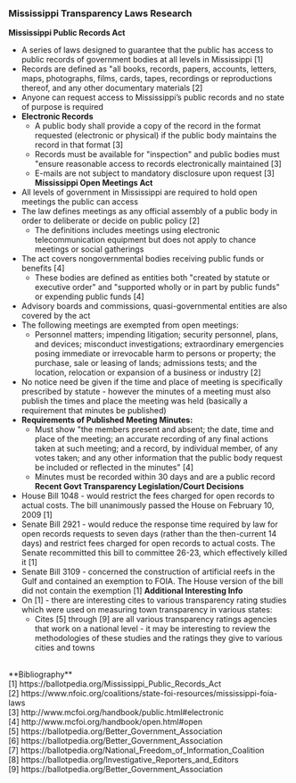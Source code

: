 ### Mississippi Transparency Laws Research
 
**Mississippi Public Records Act** 
- A series of laws designed to guarantee that the public has access to public records of government bodies at all levels in Mississippi [1]
- Records are defined as "all books, records, papers, accounts, letters, maps, photographs, films, cards, tapes, recordings or reproductions thereof, and any other documentary materials [2]
- Anyone can request access to Mississippi’s public records and no state of purpose is required
- **Electronic Records**
	- A public body shall provide a copy of the record in the format requested (electronic or physical) if the public body maintains the record in that format [3] 
	- Records must be available for "inspection" and public bodies must "ensure reasonable access to records electronically maintained [3]
	- E-mails are not subject to mandatory disclosure upon request [3]
**Mississippi Open Meetings Act**
- All levels of government in Mississippi are required to hold open meetings the public can access
- The law defines meetings as any official assembly of a public body in order to deliberate or decide on public policy [2] 
	- The definitions includes meetings using electronic telecommunication equipment but does not apply to chance meetings or social gatherings 
- The act covers nongovernmental bodies receiving public funds or benefits [4]
	- These bodies are defined as entities both "created by statute or executive order" and "supported wholly or in part by public funds" or expending public funds [4]
- Advisory boards and commissions, quasi-governmental entities are also covered by the act
- The following meetings are exempted from open meetings:
	- Personnel matters; impending litigation; security personnel, plans, and devices; misconduct investigations; extraordinary emergencies posing immediate or irrevocable harm to persons or property; the purchase, sale or leasing of lands; admissions tests; and the location, relocation or expansion of a business or industry [2]
- No notice need be given if the time and place of meeting is specifically prescribed by statute - however the minutes of a meeting must also publish the times and place the meeting was held (basically a requirement that minutes be published)
- **Requirements of Published Meeting Minutes:**
	- Must show "the members present and absent; the date, time and place of the meeting; an accurate recording of any final actions taken at such meeting; and a record, by individual member, of any votes taken; and any other information that the public body request be included or reflected in the minutes" [4]
	- Minutes must be recorded within 30 days and are a public record
**Recent Govt Transparency Legislation/Court Decisions**
- House Bill 1048 - would restrict the fees charged for open records to actual costs. The bill unanimously passed the House on February 10, 2009 [1]
- Senate Bill 2921 - would reduce the response time required by law for open records requests to seven days (rather than the then-current 14 days) and restrict fees charged for open records to actual costs. The Senate recommitted this bill to committee 26-23, which effectively killed it [1]
- Senate Bill 3109 - concerned the construction of artificial reefs in the Gulf and contained an exemption to FOIA. The House version of the bill did not contain the exemption [1]
**Additional Interesting Info**
- On [1] - there are interesting cites to various transparency rating studies which were used on measuring town transparency in various states:
	- Cites [5] through [9] are all various transparency ratings agencies that work on a national level - it may be interesting to review the methodologies of these studies and the ratings they give to various cities and towns
</br>
**Bibliography** </br>
[1] https://ballotpedia.org/Mississippi_Public_Records_Act </br>
[2] https://www.nfoic.org/coalitions/state-foi-resources/mississippi-foia-laws </br>
[3] http://www.mcfoi.org/handbook/public.html#electronic </br>
[4] http://www.mcfoi.org/handbook/open.html#open </br>
[5] https://ballotpedia.org/Better_Government_Association </br>
[6] https://ballotpedia.org/Better_Government_Association </br>
[7] https://ballotpedia.org/National_Freedom_of_Information_Coalition </br>
[8] https://ballotpedia.org/Investigative_Reporters_and_Editors </br>
[9] https://ballotpedia.org/Better_Government_Association </br>

